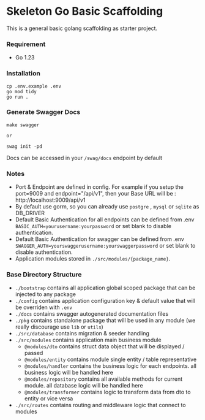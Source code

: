 # Skeleton Go Basic Scaffolding

This is a general basic golang scaffolding as starter project.

### Requirement
- Go 1.23

### Installation
```
cp .env.example .env
go mod tidy
go run .
```

### Generate Swagger Docs
```
make swagger

or 

swag init -pd
```

Docs can be accessed in your `/swag/docs` endpoint by default


### Notes 
- Port & Endpoint are defined in config. For example if you setup the port=9009 and endpoint="/api/v1", then your Base URL will be : http://localhost:9009/api/v1
- By default use gorm, so you can already use `postgre` , `mysql` or `sqlite` as DB_DRIVER
- Default Basic Authentication for all endpoints can be defined from .env `BASIC_AUTH=yourusername:yourpassword` or set blank to disable authentication.
- Default Basic Authentication for swagger can be defined from .env `SWAGGER_AUTH=yourswaggerusername:yourswaggerpassword` or set blank to disable authentication.
- Application modules stored in `./src/modules/{package_name}`.


### Base Directory Structure
- `./bootstrap` contains all application global scoped package that can be injected to any package
- `./config` contains application configuration key & default value that will be overriden with `.env`
- `./docs` contains swagger autogenerated documentation files
- `./pkg` contains standalone package that will be used in any module (we really discourage use `lib` or `utils`)
- `./src/database` contains migration & seeder handling
- `./src/modules` contains application main business module
    - `@modules/dto` contains struct data object that will be displayed / passed
    - `@modules/entity` contains module single entity / table representative
    - `@modules/handler` contains the business logic for each endpoints. all business logic will be handled here
    - `@modules/repository` contains all available methods for current module. all database logic will be handled here
    - `@modules/transformer` contains logic to transform data from dto to entity or vice versa
- `./src/routes` contains routing and middleware logic that connect to modules